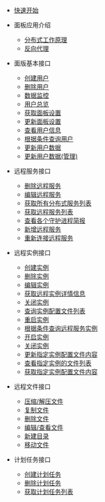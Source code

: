- [快速开始](README.md)

- 面板应用介绍

  - [分布式工作原理](tutorial/system_structure.md)
  - [反向代理](tutorial/simple_reverse_proxy.md)

- 面版基本接口

  - [创建用户](panel/user_register.md)
  - [删除用户](panel/user_delete.md)
  - [数据监控](panel/overview.md)
  - [用户总览](panel/user_overview.md)
  - [获取面板设置](panel/get_settings.md)
  - [更新面板设置](panel/update_settings.md)
  - [查看用户信息](panel/info.md)
  - [根据条件查询用户](panel/search.md)
  - [更新用户数据](panel/update.md)
  - [更新用户数据(管理)](panel/update_admin.md)

- 远程服务接口

  - [删除远程服务](remote/del_remote_services.md)
  - [编辑远程服务](remote/edit_remote_services.md)
  - [获取所有分布式服务列表](remote/get_daemonlist.md)
  - [获取远程服务列表](remote/get_remote_services.md)
  - [查看各个守护进程简报](remote/get_remote_services_info.md)
  - [新增远程服务](remote/new_remote_services.md)
  - [重新连接远程服务](remote/reconn_remote_services.md)

- 远程实例接口

  - [创建实例](instance/create_instance.md)
  - [删除实例](instance/delete_instance.md)
  - [编辑实例](instance/edit_instance.md)
  - [获取远程实例详情信息](instance/get_instance_info.md)
  - [关闭实例](instance/kill_instance.md)
  - [查询实例配置文件列表](instance/query_instance_configfile.md)
  - [重启实例](instance/restart_instance.md)
  - [根据条件查询远程服务实例](instance/search_remote_services.md)
  - [开启实例](instance/start_instance.md)
  - [关闭实例](instance/stop_instance.md)
  - [更新指定实例配置文件内容](instance/update_instance_configfilecontent.md)
  - [查看指定实例的文件列表](instance/view_instance_fils_list.md)
  - [获取指定实例配置文件内容](instance/get_instance_configFileContent.md)

- 远程文件接口

  - [压缩/解压文件](files/compress.md)
  - [复制文件](files/copy_files.md)
  - [删除文件](files/delete_files.md)
  - [编辑/查看文件](files/edit_files.md)
  - [新建目录](files/mkdir.md)
  - [移动文件](files/move_files.md)

- 计划任务接口

  - [创建计划任务](scedule/create_schedule.md)
  - [删除计划任务](scedule/del_scedule.md)
  - [获取计划任务列表](scedule/get_schedule_list.md)
